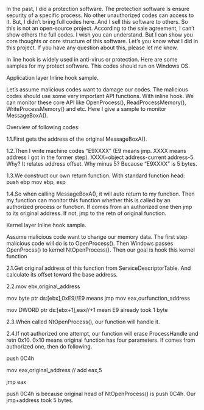 In the past, I did a protection software. The protection software is ensure security of a specific process. No other unauthorized codes can access to it. But, I didn’t bring full codes here. And I sell this software to others. So this is not an open-source project. According to the sale agreement, I can’t show others the full codes. I wish you can understand. But I can show you core thoughts or core structure of this software. Let’s you know what I did in this project. If you have any question about this, please let me know.

In line hook is widely used in anti-virus or protection. Here are some samples for my protect software. This codes should run on Windows OS.

Application layer Inline hook sample.

Let’s assume malicious codes want to damage our codes. The malicious codes should use some very important API functions. With inline hook. We can monitor these core API like OpenProcess(), ReadProcessMemory(), WriteProcessMemory() and etc. Here I give a sample to monitor MessageBoxA().

Overview of following codes:

1.1.First gets the address of the original MessageBoxA().

1.2.Then I write machine codes “E9XXXX” (E9 means jmp. XXXX means address I got in the former step). XXXX=object address-current address-5. Why? It relates address offset. Why minus 5? Because “E9XXXX” is 5 bytes.

1.3.We construct our own return function. With standard function head:
push ebp mov ebp, esp

1.4.So when calling MessageBoxA(), it will auto return to my function. Then my function can monitor this function whether this is called by an authorized process or function. If comes from an authorized one then jmp to its original address. If not, jmp to the retn of original function.

Kernel layer Inline hook sample.

Assume malicious code want to change our memory data. The first step malicious code will do is to OpenProcess(). Then Windows passes OpenProcss() to kernel NtOpenProcess(). Then our goal is hook this kernel function

2.1.Get original address of this function from ServiceDescriptorTable. And calculate its offset toward the base address.

2.2.mov ebx,original_address

mov byte ptr ds:[ebx],0xE9//E9 means jmp mov eax,ourfunction_address

mov DWORD ptr ds:[ebx+1],eax//+1 mean E9 already took 1 byte

2.3.When called NtOpenProcess(), our function will handle it.

2.4.If not authorized one attempt, our function will erase ProcessHandle and retn 0x10. 0x10 means original function has four parameters. If comes from authorized one, then do following.

push	0C4h

mov eax,original_address // add eax,5

jmp eax

push 0C4h is because original head of NtOpenProcess() is push 0C4h. Our jmp+address took 5 bytes.
